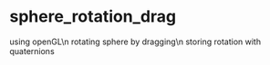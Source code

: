 # sphere_rotation_drag
using openGL\n
rotating sphere by dragging\n
storing rotation with quaternions
